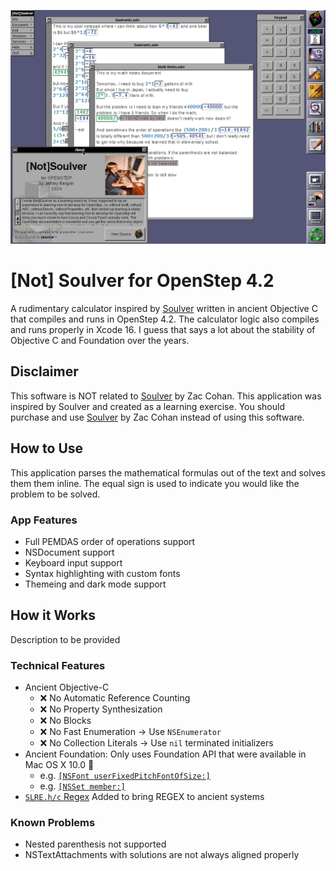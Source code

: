 ![Screenshot of the app running in OpenStep](README/screenshot16.png)

# \[Not\] Soulver for OpenStep 4.2
A rudimentary calculator inspired by [Soulver](https://github.com/soulverteam) written in ancient Objective C that compiles and runs in OpenStep 4.2. The calculator logic also compiles and runs properly in Xcode 16. I guess that says a lot about the stability of Objective C and Foundation over the years.

## Disclaimer
This software is NOT related to [Soulver](https://github.com/soulverteam) by Zac Cohan. This application was inspired by Soulver and created as a learning exercise. You should purchase and use [Soulver](https://github.com/soulverteam) by Zac Cohan instead of using this software.

## How to Use
This application parses the mathematical formulas out of the text and solves them them inline. The equal sign is used to indicate you would like the problem to be solved.

### App Features
- Full PEMDAS order of operations support
- NSDocument support
- Keyboard input support
- Syntax highlighting with custom fonts
- Themeing and dark mode support

## How it Works
Description to be provided

### Technical Features
- Ancient Objective-C
    - ❌ No Automatic Reference Counting
    - ❌ No Property Synthesization
    - ❌ No Blocks
    - ❌ No Fast Enumeration → Use `NSEnumerator`
    - ❌ No Collection Literals → Use `nil` terminated initializers
- Ancient Foundation: Only uses Foundation API that were available in Mac OS X 10.0 🥵
    - e.g. [`[NSFont userFixedPitchFontOfSize:]`](https://developer.apple.com/documentation/appkit/nsfont/1531381-userfixedpitchfontofsize?language=objc#)
    - e.g. [`[NSSet member:]`](https://developer.apple.com/documentation/foundation/nsset/1412896-member?language=objc#)
- [`SLRE.h/c` Regex](./Soulver/slre.h) Added to bring REGEX to ancient systems

### Known Problems
- Nested parenthesis not supported
- NSTextAttachments with solutions are not always aligned properly
